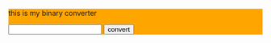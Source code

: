 <html>
    <head>
        <title>
            Nl binary converter
        </title>
        <script>
            function dTob(){
                //alert('hello');
                var decimalInput = document.getElementById('decimalInput').value;
                var binaryOutput = Number(decimalInput).toString(2);
                alert(binaryOutput);
            }
        </script>
    </head>
    <body>
        <div style="background-color: orange; ">
        <p>this is my binary converter</p>
        <input id="decimalInput" type="number" />
        <button onclick="dTob();">convert</button>
        </div>
    </body>
</html>
